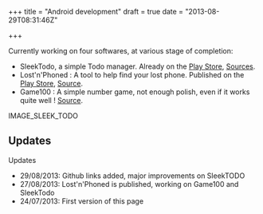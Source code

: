 +++
title = "Android development"
draft = true
date = "2013-08-29T08:31:46Z"

+++

Currently working on four softwares, at various stage of completion:

* SleekTodo, a simple Todo manager. Already on the [Play Store](https://play.google.com/store/apps/details?id=com.smfandroid.sleektodo), [Sources](https://github.com/Blizarre/SleekTODO).
* Lost'n'Phoned : A tool to help find your lost phone. Published on the [Play Store](https://play.google.com/store/apps/details?id=com.smfandroid.smsbeacon), [Source](https://github.com/Blizarre/SMSBeacon).
* Game100 : A simple number game, not enough polish, even if it works quite well ! [Source](https://github.com/NounoursRobotter/Game100).

IMAGE_SLEEK_TODO

## Updates

Updates
* 29/08/2013: Github links added, major improvements on SleekTODO
* 27/08/2013: Lost'n'Phoned is published, working on Game100 and SleekTodo
* 24/07/2013: First version of this page


